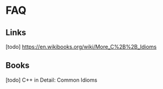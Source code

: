 # FAQ

## Links

[todo] https://en.wikibooks.org/wiki/More_C%2B%2B_Idioms

## Books

[todo] C++ in Detail: Common Idioms
